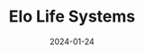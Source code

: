 ---  
layout: startup_page  
title: "Elo Life Systems"  
id: "elolife.com"  
permalink: "/elolifesystemselolife.com01242024/"  
website: "https://elolife.com/"  
funding_round: "Series A2"  
funding_amount: "$20.5M"  
investors: "DCVC Bio, Novo Holdings, Hanwha Next Generation Opportunity Fund, AccelR8, Alexandria Venture Investments"  
about: "Elo Life Systems is a next-generation ingredient company focused on creating healthy, sustainable ingredients using molecular farming. They produce ingredients difficult to harvest naturally or synthesize artificially, using easy-to-grow crops as biofactories. This reduces cost and environmental impact while enabling local, commercial-scale production."  
markets: "Food Technology, Biotechnology, Agriculture, Food and Beverage Services, Health Care, Nutrition, Wellness, AgTech, FoodTech, Life Sciences"  
hq: "Durham, North Carolina, United States"  
founded_year: "2021"  
linkedin: "https://www.linkedin.com/company/elo-lifesystems"  
twitter: "https://x.com/elolifesystems"  
instagram: ""  
facebook: ""  
crunchbase: "https://www.crunchbase.com/organization/elo-life-systems"  
pitchbook: "https://pitchbook.com/profiles/company/300242-53"  

date_display: "24-Jan-2024"  
date: "2024-01-24"

# SEO Optimization  
meta_title: "Elo Life Systems - Series A2 Funding ($20.5M)"  
meta_description: "Elo Life Systems, Elo Life Systems is a next-generation ingredient company focused on creating healthy, sustainable ingredients using molecular farming. They produce in..."  
meta_keywords: "Elo Life Systems, Food Technology, Biotechnology, Agriculture, Food and Beverage Services, Health Care, Nutrition, Wellness, AgTech, FoodTech, Life Sciences, Series A2 funding"  
canonical_url: "https://startup.projectstartups.com/elolifesystemselolife.com01242024/"  
---